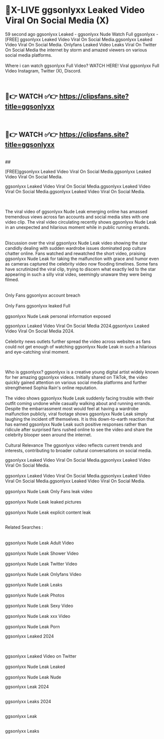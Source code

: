 # 🔴X-LIVE ggsonlyxx Leaked Video Viral On Social Media (X)<br>


59 second ago ggsonlyxx Leaked  - ggsonlyxx Nude  Watch Full ggsonlyxx - [FREE] ggsonlyxx Leaked Video Viral On Social Media.ggsonlyxx Leaked Video Viral On Social Media.   Onlyfans Leaked Video Leaks Viral On Twitter On Social Media the internet by storm and amazed viewers on various social media platforms. <br><br>
Where i can watch ggsonlyxx Full Video? WATCH HERE! Viral ggsonlyxx Full Video Instagram, Twitter (X), Discord. <br>


 <br>

##  🔴👉 WATCH ✅👉  <a href="https://clipsfans.site?title=ggsonlyxx&ref=git">https://clipsfans.site?title=ggsonlyxx</a> <br>
  <br>

##  🔴👉 WATCH ✅👉  <a href="https://clipsfans.site?title=ggsonlyxx&ref=git">https://clipsfans.site?title=ggsonlyxx</a> <br>
  <br>
  ##



[FREE]ggsonlyxx Leaked Video Viral On Social Media.ggsonlyxx Leaked Video Viral On Social Media. <br>

ggsonlyxx Leaked Video Viral On Social Media.ggsonlyxx Leaked Video Viral On Social Media.ggsonlyxx Leaked Video Viral On Social Media. <br>


  <br>

  <br>
The viral video of ggsonlyxx Nude Leak emerging online has amassed tremendous views across fan accounts and social media sites with one video clip. The viral video circulating recently shows ggsonlyxx Nude Leak in an unexpected and hilarious moment while in public running errands.<br>
<br>


<br>
Discussion over the viral ggsonlyxx Nude Leak video showing the star candidly dealing with sudden wardrobe issues dominated pop culture chatter online. Fans watched and rewatched the short video, praising ggsonlyxx Nude Leak for taking the malfunction with grace and humor even as cameras captured the celebrity video now flooding timelines. Some fans have scrutinized the viral clip, trying to discern what exactly led to the star appearing in such a silly viral video, seemingly unaware they were being filmed.<br>
<br>
<br> 
Only Fans ggsonlyxx account breach<br>
<br>
Only Fans ggsonlyxx leaked Full <br>
<br>
ggsonlyxx Nude Leak personal information exposed<br>

ggsonlyxx Leaked Video Viral On Social Media 2024.ggsonlyxx Leaked Video Viral On Social Media 2024. <br>
<br>
Celebrity news outlets further spread the video across websites as fans could not get enough of watching ggsonlyxx Nude Leak in such a hilarious and eye-catching viral moment.<br>
<br>

<br>
Who is ggsonlyxx? ggsonlyxx is a creative young digital artist widely known for her amazing ggsonlyxx videos. Initially shared on TikTok, the video quickly gained attention on various social media platforms and further strengthened Sophia Rain's online reputation.<br>
<br>
The video shows ggsonlyxx Nude Leak suddenly facing trouble with their outfit coming undone while casually walking about and running errands. Despite the embarrassment most would feel at having a wardrobe malfunction publicly, viral footage shows ggsonlyxx Nude Leak simply laughing the incident off themselves. It is this down-to-earth reaction that has earned ggsonlyxx Nude Leak such positive responses rather than ridicule after surprised fans rushed online to see the video and share the celebrity blooper seen around the internet.<br>
<br>
Cultural Relevance The ggsonlyxx video reflects current trends and interests, contributing to broader cultural conversations on social media.<br>

ggsonlyxx Leaked Video Viral On Social Media.ggsonlyxx Leaked Video Viral On Social Media.<br>
<br>
ggsonlyxx Leaked Video Viral On Social Media.ggsonlyxx Leaked Video Viral On Social Media.ggsonlyxx Leaked Video Viral On Social Media.<br>
<br>
ggsonlyxx Nude Leak Only Fans leak video<br>
<br>
ggsonlyxx Nude Leak leaked pictures<br>
<br>
ggsonlyxx Nude Leak explicit content leak<br>


<br>
Related Searches :<br>
<br>

<br>
ggsonlyxx Nude Leak Adult Video<br>
<br>
ggsonlyxx Nude Leak Shower Video<br>
<br>
ggsonlyxx Nude Leak Twitter Video<br>
<br>
ggsonlyxx Nude Leak Onlyfans Video<br>
<br>
ggsonlyxx Nude Leak Leaks<br>
<br>
ggsonlyxx Nude Leak Photos<br>

<br>
ggsonlyxx Nude Leak Sexy Video<br>
<br>
ggsonlyxx Nude Leak xxx Video<br>
<br>
ggsonlyxx Nude Leak Porn<br>

ggsonlyxx  Leaked 2024 <br> <br>
<br>

ggsonlyxx Leaked Video on Twitter <br>
<br>
ggsonlyxx Nude Leak Leaked<br>
<br>
ggsonlyxx Nude Leak Nude<br>


ggsonlyxx  Leak 2024 <br> <br>



ggsonlyxx  Leaks 2024 <br> <br>



 
ggsonlyxx  Leak<br> <br>



ggsonlyxx  Leaks<br> <br>





</p>




 



</p>










